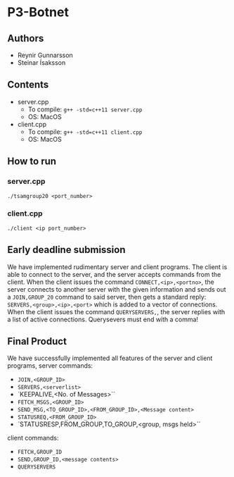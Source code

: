 # P3-Botnet

## Authors
- Reynir Gunnarsson
- Steinar Ísaksson

## Contents

- server.cpp
    - To compile: `g++ -std=c++11 server.cpp`
    - OS: MacOS
- client.cpp
    - To compile: `g++ -std=c++11 client.cpp`
    - OS: MacOS



## How to run

### server.cpp
`./tsamgroup20 <port_number>`

### client.cpp
`./client <ip port_number>`

## Early deadline submission
We have implemented rudimentary server and client programs. The client is able to connect to the server, and the server accepts commands from the client. 
When the client issues the command `CONNECT,<ip>,<portno>`, the server connects to another server with the given information and sends out a `JOIN,GROUP_20` command to said server, then gets a standard reply: `SERVERS,<group>,<ip>,<port>` which is added to a vector of connections.
When the client issues the command `QUERYSERVERS,`, the server replies with a list of active connections. Querysevers must end with a comma!

## Final Product
We have successfully implemented all features of the server and client programs, server commands:
- `JOIN,<GROUP_ID>`
- `SERVERS,<serverlist>`
- `KEEPALIVE,<No. of Messages>``
- `FETCH_MSGS,<GROUP_ID>`
- `SEND_MSG,<TO_GROUP_ID>,<FROM_GROUP_ID>,<Message content>`
- `STATUSREQ,<FROM_GROUP_ID>`
- `STATUSRESP,FROM_GROUP,TO_GROUP,<group, msgs held>``

client commands:
- `FETCH,GROUP_ID`
- `SEND,GROUP_ID,<message contents>`
- `QUERYSERVERS`



